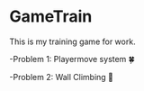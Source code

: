 # GameTrain
This is my training game for work.

-Problem 1:  Playermove system 🍀

-Problem 2:  Wall Climbing 💢
